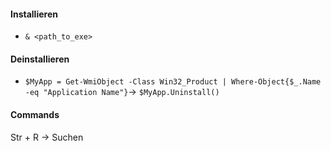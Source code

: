 #### Installieren
* `& <path_to_exe>`

#### Deinstallieren
* `$MyApp = Get-WmiObject -Class Win32_Product | Where-Object{$_.Name -eq "Application Name"}`-> `$MyApp.Uninstall()`
#### Commands
Str + R -> Suchen